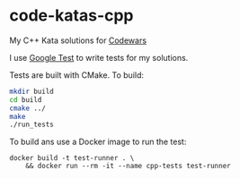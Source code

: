 # code-katas-cpp
My C++ Kata solutions for [Codewars](https://www.codewars.com/)

I use [Google Test](https://www.github.com/abseil/googletest) to write tests for my solutions.

Tests are built with CMake. To build:
```bash
mkdir build
cd build
cmake ../
make
./run_tests
```

To build ans use a Docker image to run the test:
```
docker build -t test-runner . \
    && docker run --rm -it --name cpp-tests test-runner
```